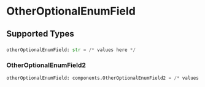 # OtherOptionalEnumField


## Supported Types

### 

```python
otherOptionalEnumField: str = /* values here */
```

### OtherOptionalEnumField2

```python
otherOptionalEnumField: components.OtherOptionalEnumField2 = /* values here */
```

